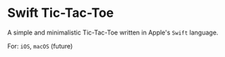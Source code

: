# Swift Tic-Tac-Toe

A simple and minimalistic Tic-Tac-Toe written in Apple's `Swift` language.

For: `iOS`, `macOS` (future)
